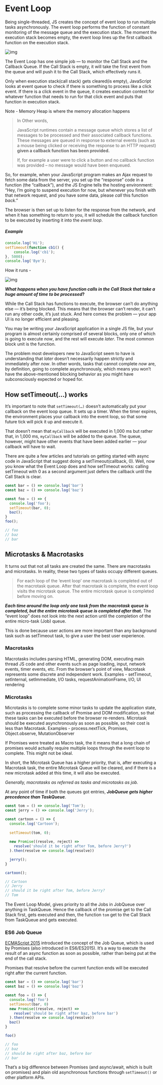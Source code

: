 # Event Loop

Being single-threaded, JS creates the concept of event loop to run multiple tasks asynchronously. The event loop performs the function of constant monitoring of the message queue and the execution stack. The moment the execution stack becomes empty, the event loop lines up the first callback function on the execution stack.

![img](https://miro.medium.com/max/1400/1*FA9NGxNB6-v1oI2qGEtlRQ.png)

The Event Loop has one simple job — to monitor the Call Stack and the Callback Queue. If the Call Stack is empty, it will take the first event from the queue and will push it to the Call Stack, which effectively runs it.

Only when execution stack(call stack) gets cleared(is empty), JavaScript looks at event queue to check if there is something to process like a click event. If there is a click event in the queue, it creates execution context for whatever function that needs to run for that click event and puts that function in execution stack.

Note - Memory Heap is where the memory allocation happens



> In Other words,
>
> JavaScript runtimes contain a message queue which stores a list of messages to be processed and their associated callback functions. These messages are queued in response to external events (such as a mouse being clicked or receiving the response to an HTTP request) **given a callback function has been provided.**
>
> If, for example a user were to click a button and no callback function was provided – no message would have been enqueued.



So, for example, when your JavaScript program makes an Ajax request to fetch some data from the server, you set up the “response” code in a function (the “callback”), and the JS Engine tells the hosting environment:
“Hey, I’m going to suspend execution for now, but whenever you finish with that network request, and you have some data, please *call* this function *back*.”

The browser is then set up to listen for the response from the network, and when it has something to return to you, it will schedule the callback function to be executed by inserting it into the *event loop*.



##### Example

```js
console.log('Hi');
setTimeout(function cb1() { 
    console.log('cb1');
}, 5000);
console.log('Bye');
```

How it runs -

![img](https://miro.medium.com/max/1400/1*TozSrkk92l8ho6d8JxqF_w.gif)



***What happens when you have function calls in the Call Stack that take a huge amount of time to be processed*?**

While the Call Stack has functions to execute, the browser can’t do anything else — it’s being blocked. This means that the browser can’t render, it can’t run any other code, it’s just stuck. And here comes the problem — your app UI is no longer efficient and pleasing.



You may be writing your JavaScript application in a single JS file, but your program is almost certainly comprised of several blocks, only one of which is going to execute *now*, and the rest will execute *later*. The most common block unit is the function.

The problem most developers new to JavaScript seem to have is understanding that *later* doesn’t necessarily happen strictly and immediately after *now*. In other words, tasks that cannot complete *now* are, by definition, going to complete asynchronously, which means you won’t have the above-mentioned blocking behavior as you might have subconsciously expected or hoped for.



## How setTimeout(…) works

It’s important to note that `setTimeout(…)` doesn’t automatically put your callback on the event loop queue. It sets up a timer. When the timer expires, the environment places your callback into the event loop, so that some future tick will pick it up and execute it.

That doesn’t mean that `myCallback` will be executed in 1,000 ms but rather that, in 1,000 ms, `myCallback` will be added to the queue. The queue, however, might have other events that have been added earlier — your callback will have to wait.

There are quite a few articles and tutorials on getting started with async code in JavaScript that suggest doing a setTimeout(callback, 0). Well, now you know what the Event Loop does and how setTimeout works: calling setTimeout with 0 as a second argument just defers the callback until the Call Stack is clear.



```js
const bar = () => console.log('bar')
const baz = () => console.log('baz')

const foo = () => {
  console.log('foo');
  setTimeout(bar, 0);
  baz();
}
foo();

// foo
// baz
// bar
```





## Microtasks & Macrotasks

It turns out that not all tasks are created the same. There are macrotasks and microtasks. In reality, these two types of tasks occupy different queues.

> For each loop of the ‘event loop’ one macrotask is completed out of the macrotask queue. After that macrotask is complete, the event loop visits the microtask queue. The entire microtask queue is completed before moving on.



***Each time around the loop only one task from the macrotask queue is completed, but the entire microtask queue is completed after that.*** The “event loop” does not look into the next action until the completion of the entire micro-task (Job) queue.

This is done because user actions are more important than any background task such as setTimeout task, to give a user the best user experience.



### Macrotasks

Macrotasks includes parsing HTML, generating DOM, executing main thread JS code and other events such as page loading, input, network events, timer events, etc. From the browser’s point of view, Macrotask represents some discrete and independent work. Examples - setTimeout, setInternal, setImmediate, I/O tasks, requestAnimationFrame, I/O, UI rendering



### Microtasks

Microtasks is to complete some minor tasks to update the application state, such as processing the callback of Promise and DOM modification, so that these tasks can be executed before the browser re-renders. Microtask should be executed asynchronously as soon as possible, so their cost is less than Macrotask. Examples - process.nextTick, Promises, Object.observe, MutationObserver

If Promises were treated as Macro task, the it means that a long chain of promises would actually require multiple loops through the event loop to complete. This might not be ideal. 



In short, the Microtask Queue has a higher priority, that is, after executing a Macrotask task, the entire Microtask Queue will be cleared, and if there is a new microtask added at this time, it will also be executed.



*Generally, macrotasks as referred as tasks and microtasks as job.*



At any point of time if both the queues got entries, ***JobQueue gets higher precedence than TaskQueue***.

```js
const tom = () => console.log('Tom');
const jerry = () => console.log('Jerry');

const cartoon = () => {
  console.log('Cartoon');
    
  setTimeout(tom, 0);
    
  new Promise((resolve, reject) =>
    resolve('should it be right after Tom, before Jerry?')
  ).then(resolve => console.log(resolve))

  jerry();
}

cartoon();

// Cartoon
// Jerry
// should it be right after Tom, before Jerry?
// Tom
```

The Event Loop Model, gives priority to all the Jobs in JobQueue over anything in TaskQueue. Hence the callback of the promise get to the Call Stack first, gets executed and then, the function `tom` get to the Call Stack from TaskQueue and gets executed.



### ES6 Job Queue

[ECMAScript 2015](https://flaviocopes.com/ecmascript/) introduced the concept of the Job Queue, which is used by Promises (also introduced in ES6/ES2015). It’s a way to execute the result of an async function as soon as possible, rather than being put at the end of the call stack.

Promises that resolve before the current function ends will be executed right after the current function.

```js
const bar = () => console.log('bar')
const baz = () => console.log('baz')

const foo = () => {
  console.log('foo')
  setTimeout(bar, 0)
  new Promise((resolve, reject) =>
    resolve('should be right after baz, before bar')
  ).then(resolve => console.log(resolve))
  baz()
}

foo()

// foo
// baz
// should be right after baz, before bar
// bar
```

That’s a big difference between Promises (and async/await, which is built on promises) and plain old asynchronous functions through `setTimeout()` or other platform APIs.